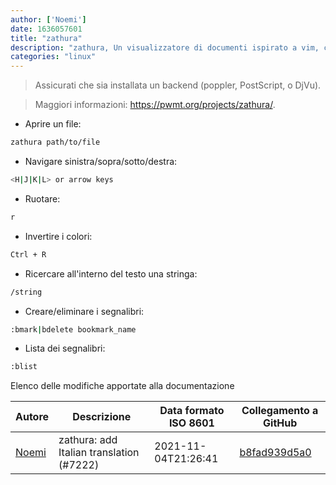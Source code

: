 ```yaml
---
author: ['Noemi']
date: 1636057601
title: "zathura"
description: "zathura, Un visualizzatore di documenti ispirato a vim, con una linea di comando integrata."
categories: "linux"
---
```

> Assicurati che sia installata un backend (poppler, PostScript, o DjVu).

> Maggiori informazioni: <https://pwmt.org/projects/zathura/>.

- Aprire un file:

```bash
zathura path/to/file
```

- Navigare sinistra/sopra/sotto/destra:

```bash
<H|J|K|L> or arrow keys
```

- Ruotare:

```bash
r
```

- Invertire i colori:

```bash
Ctrl + R
```

- Ricercare all'interno del testo una stringa:

```bash
/string
```

- Creare/eliminare i segnalibri:

```bash
:bmark|bdelete bookmark_name
```

- Lista dei segnalibri:

```bash
:blist
```
Elenco delle modifiche apportate alla documentazione


Autore | Descrizione | Data formato ISO 8601 | Collegamento a GitHub
------|-----|-----|-----
[Noemi](mailto:33022202+noemi3@users.noreply.github.com) | zathura: add Italian translation (#7222) | 2021-11-04T21:26:41 | [b8fad939d5a0](https://github.com/tldr-pages/tldr/commit/b8fad939d5a0b1b204834c659698cfb32e46339b)

